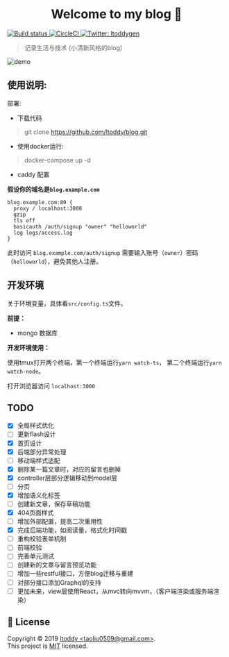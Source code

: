 <h1 align="center">Welcome to my blog 👋</h1>
<p>
  <a href="https://ci.appveyor.com/project/ltoddy/blog">
    <img alt="Build status" src="https://ci.appveyor.com/api/projects/status/7s0giiex0yx6p03t?svg=true" target="_blank" />
  </a>
  <a href="https://circleci.com/gh/ltoddy/blog">
    <img alt="CircleCI" src="https://circleci.com/gh/ltoddy/blog.svg?style=svg" target="_blank" />
  </a>
  <a href="https://twitter.com/ltoddygen">
    <img alt="Twitter: ltoddygen" src="https://img.shields.io/twitter/follow/ltoddygen.svg?style=social" target="_blank" />
  </a>
</p>

> 记录生活与技术 (小清新风格的blog)

![demo](https://img.vim-cn.com/1f/04917d4f94052d54bd5c3cae867bd56bfa1aec.jpg)

## 使用说明:

部署:

- 下载代码

> git clone https://github.com/ltoddy/blog.git

- 使用docker运行:

> docker-compose up -d

- caddy 配置

**假设你的域名是`blog.example.com`**

```
blog.example.com:80 {
  proxy / localhost:3000
  gzip
  tls off
  basicauth /auth/signup "owner" "helloworld"
  log logs/access.log
}
```

此时访问 `blog.example.com/auth/signup` 需要输入账号（`owner`）密码（`helloworld`），避免其他人注册。

## 开发环境

关于环境变量，具体看`src/config.ts`文件。

**前提：**

- mongo 数据库

**开发环境使用：**

使用tmux打开两个终端，第一个终端运行`yarn watch-ts`， 第二个终端运行`yarn watch-node`。

打开浏览器访问 `localhost:3000`

## TODO

- [x] 全局样式优化
- [ ] 更新flash设计
- [x] 首页设计
- [x] 后端部分异常处理
- [ ] 移动端样式适配
- [x] 删除某一篇文章时，对应的留言也删掉
- [x] controller层部分逻辑移动到model层
- [ ] 分页
- [x] 增加语义化标签
- [ ] 创建新文章，保存草稿功能
- [x] 404页面样式
- [ ] 增加外部配置，提高二次重用性
- [x] 完成后端功能，如阅读量，格式化时间戳
- [ ] 重构校验表单机制
- [ ] 前端校验
- [ ] 完善单元测试
- [ ] 创建新的文章与留言预览功能
- [ ] 增加一些restful接口，方便blog迁移与重建
- [ ] 对部分接口添加Graphql的支持
- [ ] 更加未来，view层使用React，从mvc转向mvvm，（客户端渲染或服务端渲染）

## 📝 License

Copyright © 2019 [ltoddy &lt;taoliu0509@gmail.com&gt;](https://github.com/ltoddy).<br />
This project is [MIT](https://github.com/ltoddy/blog/blob/master/LICENSE) licensed.
